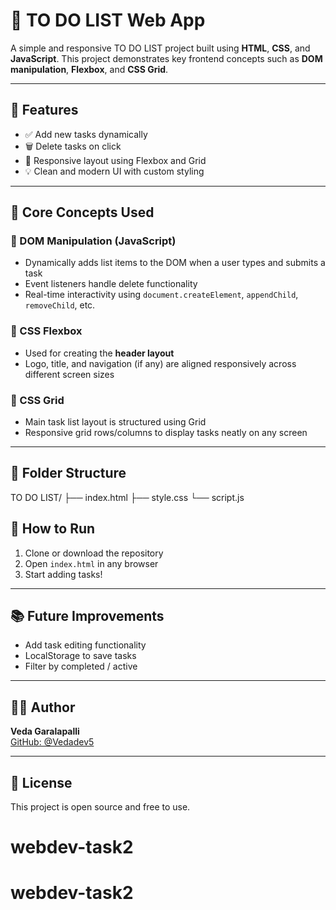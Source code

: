 # 📝 TO DO LIST Web App

A simple and responsive TO DO LIST project built using **HTML**, **CSS**, and **JavaScript**. This project demonstrates key frontend concepts such as **DOM manipulation**, **Flexbox**, and **CSS Grid**.

---

## 📌 Features

- ✅ Add new tasks dynamically
- 🗑️ Delete tasks on click
- 🎯 Responsive layout using Flexbox and Grid
- 💡 Clean and modern UI with custom styling

---

## 🧠 Core Concepts Used

### 🧩 DOM Manipulation (JavaScript)
- Dynamically adds list items to the DOM when a user types and submits a task
- Event listeners handle delete functionality
- Real-time interactivity using `document.createElement`, `appendChild`, `removeChild`, etc.

### 🎨 CSS Flexbox
- Used for creating the **header layout**
- Logo, title, and navigation (if any) are aligned responsively across different screen sizes

### 🧱 CSS Grid
- Main task list layout is structured using Grid
- Responsive grid rows/columns to display tasks neatly on any screen

---

## 📂 Folder Structure

TO DO LIST/
├── index.html
├── style.css
└── script.js

## 🚀 How to Run

1. Clone or download the repository
2. Open `index.html` in any browser
3. Start adding tasks!

---

## 📚 Future Improvements

- Add task editing functionality
- LocalStorage to save tasks
- Filter by completed / active

---

## 🧑‍💻 Author

**Veda Garalapalli**  
[GitHub: @Vedadev5](https://github.com/Vedadev5)

---

## 📜 License

This project is open source and free to use.
# webdev-task2
# webdev-task2
